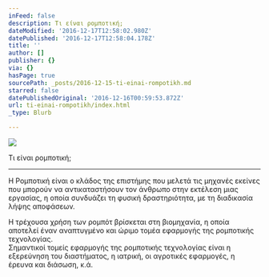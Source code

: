 ```yaml
---
inFeed: false
description: Τι είναι ρομποτική;
dateModified: '2016-12-17T12:58:02.980Z'
datePublished: '2016-12-17T12:58:04.178Z'
title: ''
author: []
publisher: {}
via: {}
hasPage: true
sourcePath: _posts/2016-12-15-ti-einai-rompotikh.md
starred: false
datePublishedOriginal: '2016-12-16T00:59:53.872Z'
url: ti-einai-rompotikh/index.html
_type: Blurb

---
```

![](https://the-grid-user-content.s3-us-west-2.amazonaws.com/5c3cbd35-a3e4-469d-9788-be241ec3a66a.gif)

Τι είναι ρομποτική;

---

Η Ρομποτική είναι ο κλάδος της επιστήμης που μελετά τις μηχανές εκείνες που μπορούν να αντικαταστήσουν τον άνθρωπο στην εκτέλεση μιας εργασίας, η οποία συνδυάζει τη φυσική δραστηριότητα, με τη διαδικασία λήψης αποφάσεων.

Η τρέχουσα χρήση των ρομπότ βρίσκεται στη βιομηχανία, η οποία αποτελεί έναν αναπτυγμένο και ώριμο τομέα εφαρμογής της ρομποτικής τεχνολογίας.  
Σημαντικοί τομείς εφαρμογής της ρομποτικής τεχνολογίας είναι η εξερεύνηση του διαστήματος, η ιατρική, οι αγροτικές εφαρμογές, η έρευνα και διάσωση, κ.ά.